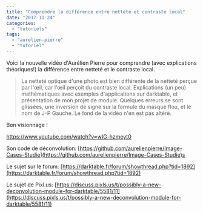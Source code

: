 ```yaml
---
title: "Comprendre la différence entre netteté et contraste local"
date: "2017-11-24"
categories: 
  - "tutoriels"
tags: 
  - "aurelien-pierre"
  - "tutoriel"
---
```


Voici la nouvelle vidéo d'Aurélien Pierre pour comprendre (avec explications théoriques!) la différence entre netteté et le contraste local.

> La netteté optique d'une photo est bien différente de la netteté perçue par l'œil, car l'œil perçoit du contraste local. Explications (un peu) mathématiques avec exemples d'applications sur darktable, et présentation de mon projet de module. Quelques erreurs se sont glissées, une inversion de signe sur la formule du masque flou, et le nom de J-P Gauche. Le fond de la vidéo n'en est pas altéré.

Bon visionnage !

https://www.youtube.com/watch?v=wIG-hzmeyt0

Son code de déconvolution: [https://github.com/aurelienpierre/Image-Cases-Studie](https://github.com/aurelienpierre/Image-Cases-Studie)s

Le sujet sur le forum: [https://darktable.fr/forum/showthread.php?tid=1892](https://darktable.fr/forum/showthread.php?tid=1892)

Le sujet de Pixl.us: [https://discuss.pixls.us/t/possibly-a-new-deconvolution-module-for-darktable/5581/11](https://discuss.pixls.us/t/possibly-a-new-deconvolution-module-for-darktable/5581/11)
